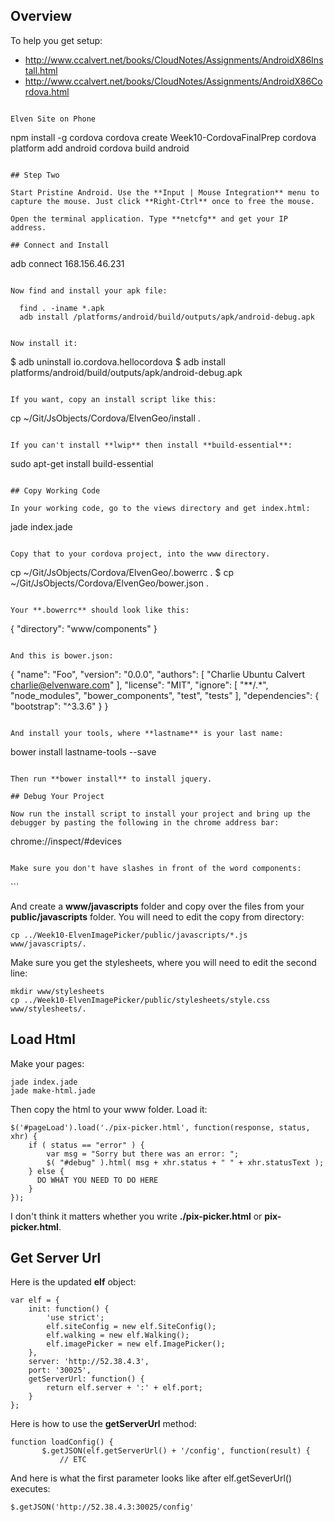 ## Overview

To help you get setup:

- <http://www.ccalvert.net/books/CloudNotes/Assignments/AndroidX86Install.html>
- <http://www.ccalvert.net/books/CloudNotes/Assignments/AndroidX86Cordova.html>
```

Elven Site on Phone

```
npm install -g cordova
cordova create Week10-CordovaFinalPrep
cordova platform add android
cordova build android
```

## Step Two

Start Pristine Android. Use the **Input | Mouse Integration** menu to capture the mouse. Just click **Right-Ctrl** once to free the mouse.

Open the terminal application. Type **netcfg** and get your IP address.

## Connect and Install

```
adb connect 168.156.46.231
```

Now find and install your apk file:

  find . -iname *.apk
  adb install /platforms/android/build/outputs/apk/android-debug.apk


Now install it:

```
$ adb uninstall io.cordova.hellocordova
$ adb install platforms/android/build/outputs/apk/android-debug.apk
```

If you want, copy an install script like this:

```
cp ~/Git/JsObjects/Cordova/ElvenGeo/install .
```

If you can't install **lwip** then install **build-essential**:

```
sudo apt-get install build-essential
```

## Copy Working Code

In your working code, go to the views directory and get index.html:

```
jade index.jade
```

Copy that to your cordova project, into the www directory.

```
cp ~/Git/JsObjects/Cordova/ElvenGeo/.bowerrc .
$ cp ~/Git/JsObjects/Cordova/ElvenGeo/bower.json .
```

Your **.bowerrc** should look like this:

```
{
  "directory": "www/components"
}
```

And this is bower.json:

```
{
  "name": "Foo",
  "version": "0.0.0",
  "authors": [
    "Charlie Ubuntu Calvert <charlie@elvenware.com>"
  ],
  "license": "MIT",
  "ignore": [
    "**/.*",
    "node_modules",
    "bower_components",
    "test",
    "tests"
  ],
  "dependencies": {    
    "bootstrap": "^3.3.6"
  }
}
```

And install your tools, where **lastname** is your last name:

```
bower install lastname-tools --save
```

Then run **bower install** to install jquery.

## Debug Your Project

Now run the install script to install your project and bring up the debugger by pasting the following in the chrome address bar:

```
chrome://inspect/#devices
```

Make sure you don't have slashes in front of the word components:

```
<link rel="stylesheet" href="components/bootstrap/dist/css/bootstrap.css">
<script src="components/jquery/dist/jquery.js"></script>
<script src="components/bootstrap/dist/js/bootstrap.js"></script>
<script src="components/elven-tools/elf-log.js"></script>
```

And create a **www/javascripts** folder and copy over the files from your **public/javascripts** folder. You will need to edit the copy from directory:

```
cp ../Week10-ElvenImagePicker/public/javascripts/*.js www/javascripts/.
```

Make sure you get the stylesheets, where you will need to edit the second line:

```
mkdir www/stylesheets
cp ../Week10-ElvenImagePicker/public/stylesheets/style.css www/stylesheets/.
```

## Load Html

Make your pages:

```
jade index.jade
jade make-html.jade
```

Then copy the html to your www folder. Load it:

```
$('#pageLoad').load('./pix-picker.html', function(response, status, xhr) {
    if ( status == "error" ) {
        var msg = "Sorry but there was an error: ";
        $( "#debug" ).html( msg + xhr.status + " " + xhr.statusText );
    } else {
      DO WHAT YOU NEED TO DO HERE
    }
});
```   

I don't think it matters whether you write **./pix-picker.html** or **pix-picker.html**.

## Get Server Url

Here is the updated **elf** object:

```
var elf = {
    init: function() {
        'use strict';
        elf.siteConfig = new elf.SiteConfig();
        elf.walking = new elf.Walking();
        elf.imagePicker = new elf.ImagePicker();
    },
    server: 'http://52.38.4.3',
    port: '30025',
    getServerUrl: function() {
        return elf.server + ':' + elf.port;
    }
};
```

Here is how to use the **getServerUrl** method:

```
function loadConfig() {       
       $.getJSON(elf.getServerUrl() + '/config', function(result) {
           // ETC   
```

And here is what the first parameter looks like after elf.getSeverUrl() executes:

```
$.getJSON('http://52.38.4.3:30025/config'
```
